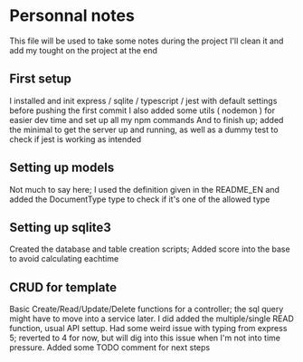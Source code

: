 # Personnal notes

This file will be used to take some notes during the project
I'll clean it and add my tought on the project at the end

## First setup

I installed and init express / sqlite / typescript / jest with default settings before pushing the first commit
I also added some utils ( nodemon ) for easier dev time and set up all my npm commands
And to finish up; added the minimal to get the server up and running, as well as a dummy test to check if jest is working as intended

## Setting up models

Not much to say here; I used the definition given in the README_EN and added the DocumentType type to check if it's one of the allowed type

## Setting up sqlite3

Created the database and table creation scripts; Added score into the base to avoid calculating eachtime

## CRUD for template

Basic Create/Read/Update/Delete functions for a controller; the sql query might have to move into a service later. I did added the multiple/single READ function, usual API settup.
Had some weird issue with typing from express 5; reverted to 4 for now, but will dig into this issue when I'm not into time pressure.
Added some TODO comment for next steps

